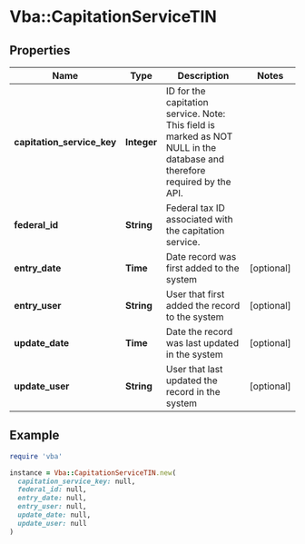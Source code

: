 # Vba::CapitationServiceTIN

## Properties

| Name | Type | Description | Notes |
| ---- | ---- | ----------- | ----- |
| **capitation_service_key** | **Integer** | ID for the capitation service. Note: This field is marked as NOT NULL in the database and therefore required by the API. |  |
| **federal_id** | **String** | Federal tax ID associated with the capitation service. |  |
| **entry_date** | **Time** | Date record was first added to the system | [optional] |
| **entry_user** | **String** | User that first added the record to the system | [optional] |
| **update_date** | **Time** | Date the record was last updated in the system | [optional] |
| **update_user** | **String** | User that last updated the record in the system | [optional] |

## Example

```ruby
require 'vba'

instance = Vba::CapitationServiceTIN.new(
  capitation_service_key: null,
  federal_id: null,
  entry_date: null,
  entry_user: null,
  update_date: null,
  update_user: null
)
```

